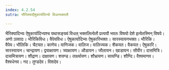 ```yaml
---
index: 4.2.54
sutra: भौरिक्याद्यैषुकार्यादिभ्यो विधल्भक्तलौ

---
```

भैरिक्यादिभ्यः ऐषुकार्यादिभ्यश्च यथासङ्ख्यं विधल् भक्तलित्येतौ प्रत्ययौ भवतः विषयो देशे इत्येतस्मिन् विषये। अणो ऽपवादः। भौरिकिविधः। वैपेयविधः। ऐषुकार्यादिभ्यः ऐषुकारिभक्तः। सारस्यायनभक्तः। भौरिकि। वैपेय। भौलिकि। चैटयत। काणेय। वाणिजक। वालिज। वालिज्यक। शैकयत। वैकयत। ऐषुकारि। सारस्यायन। चान्द्रायण। द्व्याक्षायण। त्र्याक्षायण। औडायन। जौलायन। खाडायन। सौवीर। दासमित्रि। दासमित्रायण। शौद्राण। दाक्षायण। शयण्ड। तार्क्ष्यायण। शौभ्रायण। सायण्डि। शौण्दि। वैश्वमाणव। वैश्वधेनव। नद। तुण्डदेव। विशदेव।